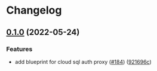 # Changelog

## [0.1.0](https://github.com/GoogleCloudPlatform/blueprints/compare/cloud-sql-auth-proxy-blueprint-v0.0.1...cloud-sql-auth-proxy-blueprint-v0.1.0) (2022-05-24)


### Features

* add blueprint for cloud sql auth proxy ([#184](https://github.com/GoogleCloudPlatform/blueprints/issues/184)) ([921696c](https://github.com/GoogleCloudPlatform/blueprints/commit/921696c22422f698d923ba9e80dd6fec75f1faa6))
